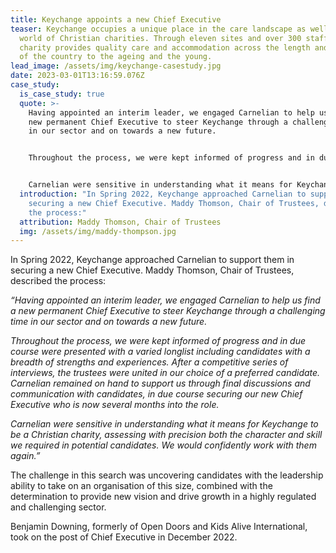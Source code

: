 ```yaml
---
title: Keychange appoints a new Chief Executive
teaser: Keychange occupies a unique place in the care landscape as well as the
  world of Christian charities. Through eleven sites and over 300 staff, the
  charity provides quality care and accommodation across the length and breadth
  of the country to the ageing and the young.
lead_image: /assets/img/keychange-casestudy.jpg
date: 2023-03-01T13:16:59.076Z
case_study:
  is_case_study: true
  quote: >-
    Having appointed an interim leader, we engaged Carnelian to help us find a
    new permanent Chief Executive to steer Keychange through a challenging time
    in our sector and on towards a new future.


    Throughout the process, we were kept informed of progress and in due course were presented with a varied longlist including candidates with a breadth of strengths and experiences. After a competitive series of interviews, the trustees were united in our choice of a preferred candidate. Carnelian remained on hand to support us through final discussions and communication with candidates, in due course securing our new Chief Executive who is now several months into the role.


    Carnelian were sensitive in understanding what it means for Keychange to be a Christian charity, assessing with precision both the character and skill we required in potential candidates. We would confidently work with them again.”
  introduction: "In Spring 2022, Keychange approached Carnelian to support them in
    securing a new Chief Executive. Maddy Thomson, Chair of Trustees, described
    the process:"
  attribution: Maddy Thomson, Chair of Trustees
  img: /assets/img/maddy-thompson.jpg
---
```

In Spring 2022, Keychange approached Carnelian to support them in securing a new Chief Executive. Maddy Thomson, Chair of Trustees, described the process:

*“Having appointed an interim leader, we engaged Carnelian to help us find a new permanent Chief Executive to steer Keychange through a challenging time in our sector and on towards a new future.*

*Throughout the process, we were kept informed of progress and in due course were presented with a varied longlist including candidates with a breadth of strengths and experiences. After a competitive series of interviews, the trustees were united in our choice of a preferred candidate. Carnelian remained on hand to support us through final discussions and communication with candidates, in due course securing our new Chief Executive who is now several months into the role.*

*Carnelian were sensitive in understanding what it means for Keychange to be a Christian charity, assessing with precision both the character and skill we required in potential candidates. We would confidently work with them again.”*

The challenge in this search was uncovering candidates with the leadership ability to take on an organisation of this size, combined with the determination to provide new vision and drive growth in a highly regulated and challenging sector.

Benjamin Downing, formerly of Open Doors and Kids Alive International, took on the post of Chief Executive in December 2022.